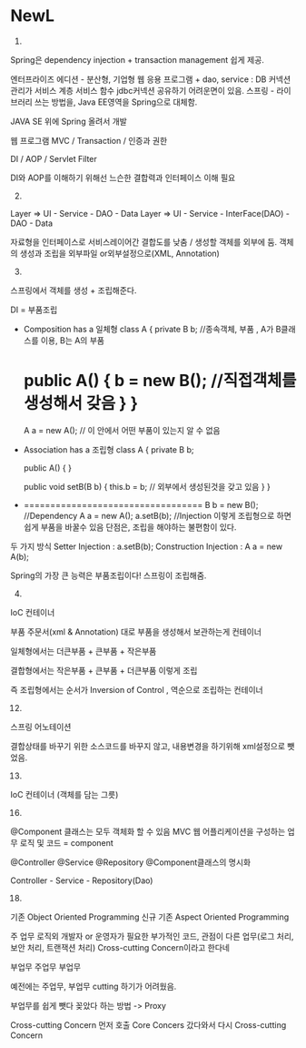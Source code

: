 # NewL

1.

Spring은 dependency injection + transaction management 쉽게 제공. 

엔터프라이즈 에디션 - 분산형, 기업형 웹 응용 프로그램 + dao, service : DB 커넥션 관리가 서비스 계층 서비스 함수 jdbc커넥션 공유하기 어려운면이 있음.
스프링 - 라이브러리 쓰는 방법을,  Java EE영역을 Spring으로 대체함.

JAVA SE 위에 Spring 올려서 개발

웹 프로그램
MVC / Transaction / 인증과 권한

DI /    AOP 	  / Servlet Filter

DI와 AOP를 이해하기 위해선 느슨한 결합력과 인터페이스 이해 필요

2.
Layer => UI - Service - DAO - Data
Layer => UI - Service - InterFace(DAO) - DAO - Data

자료형을 인터페이스로 서비스레이어간 결합도를 낮춤 / 생성할 객체를 외부에 둠. 객체의 생성과 조립을 외부파일 or외부설정으로(XML, Annotation)

3.
스프링에서 객체를 생성 + 조립해준다.

DI = 부품조립

- Composition has a 일체형
  class A {
    private B b; //종속객체, 부품 , A가 B클래스를 이용, B는 A의 부품

    public A() {
      b = new B(); //직접객체를 생성해서 갖음
    }
  }
  ==================================
  A a = new A(); // 이 안에서 어떤 부품이 있는지 알 수 없음


- Association has a 조립형
  class A {
    private B b;

    public A() {
    }

    public void setB(B b) {
      this.b = b; // 외부에서 생성된것을 갖고 있음
    }
  }
- ==================================
  B b = new B(); //Dependency
  A a = new A();
  a.setB(b); //Injection
이렇게 조립형으로 하면 쉽게 부품을 바꿀수 있음
단점은, 조립을 해야하는 불편함이 있다.

두 가지 방식
Setter Injection : a.setB(b);
Construction Injection : A a = new A(b);

Spring의 가장 큰 능력은 부품조립이다! 스프링이 조립해줌.


4.
IoC 컨테이너

부품 주문서(xml & Annotation) 대로 부품을 생성해서 보관하는게 컨테이너

일체형에서는 더큰부품 + 큰부품 + 작은부품

결합형에서는 작은부품 + 큰부품 + 더큰부품 이렇게 조립

즉 조립형에서는 순서가 Inversion of Control , 역순으로 조립하는 컨테이너



12.
스프링 어노테이션

결합상태를 바꾸기 위한 소스코드를 바꾸지 않고, 내용변경을 하기위해 xml설정으로 뺏었음.

13.
IoC 컨테이너 (객체를 담는 그릇)

16.
@Component 클래스는 모두 객체화 할 수 있음
MVC 웹 어플리케이션을 구성하는 업무 로직 및 코드 = component

@Controller
@Service
@Repository
@Component클래스의 명시화

Controller  - Service - Repository(Dao)

18.
기존 Object Oriented Programming
신규 기존 Aspect Oriented Programming

주 업무 로직외 개발자 or 운영자가 필요한 부가적인 코드, 관점이 다른 업무(로그 처리, 보안 처리, 트랜잭션 처리)
Cross-cutting Concern이라고 한다네

부업무
주업무
부업무

예전에는 주업무, 부업무 cutting 하기가 어려웠음.

부업무를 쉽게 뺏다 꽂았다 하는 방법 -> Proxy 


Cross-cutting Concern 먼저 호출 Core Concers 갔다와서 다시 Cross-cutting Concern























